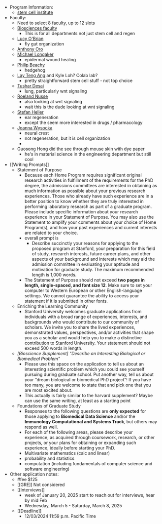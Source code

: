 - Program Information:
	- [stem cell institute](https://med.stanford.edu/stemcell)
- Faculty:
	- Need to select 8 faculty, up to 12 slots
	- [Biosciences faculty](https://biosciences.stanford.edu/program-overview/biosciences-faculty-database/)
		- This is for all departments not just stem cell and regen
	- [Lucy O'Brian](https://www.stemdynamics.org/research)
		- fly gut organization
	- [Anthony Oro](https://med.stanford.edu/orolab.html)
	- [Michael Longaker](https://www.longakerlab.com/profiles)
		- epidermal wound healing
	- [Philip Beachy](https://pbeachy.stanford.edu/)
		- hedgehog
	- [Lay Teng Ang](https://anglab.stanford.edu/research) and Kyle Loh? Colab lab?
		- pretty straightforward stem cell stuff - not top choice
	- [Tushar Desai](https://desailab.stanford.edu/)
		- lung, particularly wnt signaling
	- [Roeland Nusse](https://web.stanford.edu/group/nusselab/cgi-bin/lab/)
		- also looking at wnt signaling
		- wait this is the dude looking at wnt signaling
	- [Stefan Heller](https://hellerlab-stanford.net/)
		- ear regeneration
		- except the seem more interested in drugs / pharmacology
	- [Joanna Wysocka](https://wysocka.stanford.edu/)
		- neural crest
		- not regeneration, but it is cell organization
		-
	- Guosong Hong did the see through mouse skin with dye paper
		- he's in material science in the engineering department but still cool
- [[Writing Prompts]]
	- Statement of Purpose
		- Because each Home Program requires significant original research activities in fulfillment of the requirements for the PhD degree, the admissions committees are interested in obtaining as much information as possible about your previous research experiences. Those who already have such experience are in a better position to know whether they are truly interested in performing laboratory research as part of a graduate program. Please include specific information about your research experience in your Statement of Purpose. You may also use the Statement to amplify your comments about your choice of Home Program(s), and how your past experiences and current interests are related to your choice.
		- overall prompt is
			- Describe succinctly your reasons for applying to the proposed program at Stanford, your preparation for this field of study, research interests, future career plans, and other aspects of your background and interests which may aid the admission committee in evaluating your aptitude and motivation for graduate study. The maximum recommended length is 1,000 words.
		- The Statement of Purpose should not exceed **two pages in length, single-spaced, and font size 12**. Make sure to set your computer to Western European or other English-language settings. We cannot guarantee the ability to access your statement if it is submitted in other fonts.
	- Enriching the Learning Community
		- Stanford University welcomes graduate applications from individuals with a broad range of experiences, interests, and backgrounds who would contribute to our community of scholars. We invite you to share the lived experiences, demonstrated values, perspectives, and/or activities that shape you as a scholar and would help you to make a distinctive contribution to Stanford University. Your statement should not exceed 500 words in length.
	- *[Bioscience Supplement] "Describe an Interesting Biological or Biomedical Problem"*
		- Please use this space on the application to tell us about an interesting scientific problem which you could see yourself pursuing during graduate school. Put another way, tell us about your “dream biological or biomedical PhD project”! If you have too many, you are welcome to state that and pick one that you are most excited about.
		- This actually is fairly similar to the harvard supplement? Maybe can use the same writing, at least as a starting point
	- Foundations of Graduate Study
		- Responses to the following questions are **only expected** for those applying to **Biomedical Data Science** and/or the **Immunology Computational and Systems Track**, but others may respond as well.
		- For each of the following areas, please describe your experience, as acquired through coursework, research, or other projects, or your plans for obtaining or expanding such experience, ideally before starting your PhD.
		- Multivariate mathematics (calc and linear)
		- probability and statistics
		- computation (including fundamentals of computer science and software engineering)
- Other application notes:
	- #fee $125
	- [[GRE]] Not considered
	- [[Interviews]]
		- week of January 20, 2025 start to reach out for interviews, hear by mid Feb
		- Wednesday, March 5 - Saturday, March 8, 2025
	- [[Deadline]]
		- 12/03/2024 11:59 p.m. Pacific Time